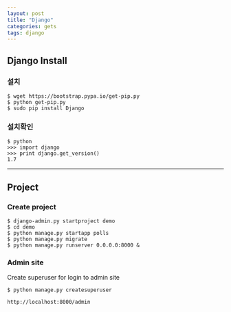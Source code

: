 ```yaml
---
layout: post
title: "Django"
categories: gets
tags: django 
---
```


Django Install
--------------

### 설치
```
$ wget https://bootstrap.pypa.io/get-pip.py
$ python get-pip.py
$ sudo pip install Django
```

### 설치확인
```
$ python 
>>> import django
>>> print django.get_version()
1.7
```

---

Project
-------

### Create project
```
$ django-admin.py startproject demo
$ cd demo
$ python manage.py startapp polls
$ python manage.py migrate
$ python manage.py runserver 0.0.0.0:8000 &
```

### Admin site

Create superuser for login to admin site
```
$ python manage.py createsuperuser
```

```
http://localhost:8000/admin
```
